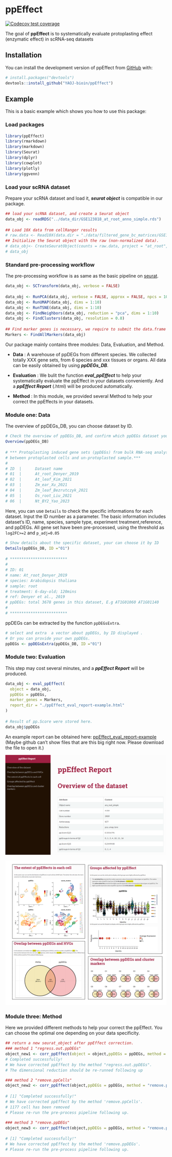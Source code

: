 
<!-- README.md is generated from README.Rmd. Please edit that file -->

# ppEffect

<!-- badges: start -->

[![Codecov test
coverage](https://codecov.io/gh/YAOJ-bioin/ppEffect/branch/master/graph/badge.svg)](https://app.codecov.io/gh/YAOJ-bioin/ppEffect?branch=master)

<!-- badges: end -->

The goal of **ppEffect** is to systematically evaluate protoplasting
effect (enzymatic effect) in scRNA-seq datasets

## Installation

You can install the development version of ppEffect from
[GitHub](https://github.com/) with:

``` r
# install.packages("devtools")
devtools::install_github("YAOJ-bioin/ppEffect")
```

## Example

This is a basic example which shows you how to use this package:

### Load packages

``` r
library(ppEffect)
library(rmarkdown)
library(markdown)
library(Seurat)
library(dplyr)
library(cowplot)
library(plotly)
library(ggvenn)
```

### Load your scRNA dataset

Prepare your scRNA dataset and load it, ***seurat object*** is
compatible in our package.

``` r
## load your scRNA dataset, and create a Seurat object
data_obj <- readRDS("../data_dir/GSE123818_at_root_anno_simple.rds")

## Load 10X data from cellRanger results
# raw.data <- Read10X(data.dir = "./data/filtered_gene_bc_matrices/GSE123818_at_root_anno/")
## Initialize the Seurat object with the raw (non-normalized data).
# data_obj<- CreateSeuratObject(counts = raw.data, project = "at_root", min.cells = 3, min.features = 200)
# data_obj
```

### Standard pre-processing workflow

The pre-processing workflow is as same as the basic pipeline on
[seurat](https://satijalab.org/seurat/articles/pbmc3k_tutorial.html).

``` r
data_obj <- SCTransform(data_obj, verbose = FALSE)

data_obj <- RunPCA(data_obj, verbose = FALSE, approx = FALSE, npcs = 10, seed.use = NULL)
data_obj <- RunUMAP(data_obj, dims = 1:10)
data_obj <- RunTSNE(data_obj, dims = 1:10)
data_obj <- FindNeighbors(data_obj, reduction = "pca", dims = 1:10)
data_obj <- FindClusters(data_obj, resolution = 0.8)

## Find marker genes is necessary, we require to submit the data.frame of marker genes in the module of evaluation.
Markers <- FindAllMarkers(data_obj)
```

Our package mainly contains three modules: Data, Evaluation, and Method.

-   **Data** : A warehouse of ppDEGs from different species. We
    collected totally XXX gene sets, from 6 species and xxx tissues or
    organs. All data can be easily obtained by using ***ppDEGs\_DB***.

-   **Evaluation** : We bulit the function ***eval\_ppEffect*** to help
    your systematically evaluate the ppEffect in your datasets
    conveniently. And a ***ppEffect Report*** (.html) will be produced
    automatically.

-   **Method** : In this module, we provided several Method to help your
    correct the ppEffects in your datasets.

### Module one: Data

The overview of ppDEGs\_DB, you can choose dataset by ID.

``` r
# Check the overview of ppDEGs_DB, and confirm which ppDEGs dataset your will choose.
Overview(ppDEGs_DB)

# *** Protoplasting induced gene sets (ppDEGs) from bulk RNA-seq analysis (log2FC=1)
# between protoplasted cells and un-protoplasted sample.*** 
# 
# ID  |      Dataset name 
# 01  |      At_root_Denyer_2019 
# 02  |      At_leaf_Kim_2021 
# 03  |      Zm_ear_Xu_2021 
# 04  |      Zm_leaf_Bezrutczyk_2021 
# 05  |      Os_root_Liu_2021 
# 06  |      Nt_BY2_Yao_2023 
```

Here, you can use `Details` to check the specific informations for each
dataset. Input the ID number as a parameter. The basic information
includes dataset’s ID, name, species, sample type, experiment
treatment,reference, and ppDEGs. All gene set have been pre-processed,
using the threshold as `log2FC>=2` and `p_adj=0.05`

``` r
# Show details about the specific dataset, your can choose it by ID
Details(ppDEGs_DB, ID ="01")

# *************************
# 
# ID: 01 
# name: At_root_Denyer_2019 
# species: Arabidopsis thaliana 
# sample: root 
# treatment: 6-day-old; 120mins 
# ref: Denyer et al., 2019 
# ppDEGs: total 3678 genes in this dataset, E.g AT1G01060 AT1G01140 
# 
# *************************
```

ppDEGs can be extracted by the function `ppDEGsExtra`.

``` r
# select and extra  a vector about ppDEGs, by ID displayed .
# Or you can provide your own ppDEGs.
ppDEGs <- ppDEGsExtra(ppDEGs_DB, ID ="01")
```

### Module two: Evaluation

This step may cost several minutes, and a ***ppEffect Report*** will be
produced.

``` r
data_obj <- eval_ppEffect(
  object = data_obj,
  ppDEGs = ppDEGs,
  marker_genes = Markers,
  report_dir = "./ppEffect_eval_report-example.html"
)

# Result of pp.Score were stored here.
data_obj$ppDEGs
```

An example report can be obtained here:
[ppEffect\_eval\_report-example](./man/ppEffect_eval_report-example.html)
(Maybe github can’t show files that are this big right now. Please
download the file to open it.)

![](man/figures/README_ppEffect_Report_example.png "ppEffect Report")

![](man/figures/README_ppEffect_Report_example_2.png "ppEffect Report 2")

### Module three: Method

Here we provided different methods to help your correct the ppEffect.
You can choose the optimal one depending on your data specificity.

``` r
## return a new seurat_object after ppEffect correction.
### method 1 "regress.out.ppDEGs"
object_new1 <- corr_ppEffect(object = object,ppDEGs = ppDEGs, method = "regress.out.ppDEGs")
# Completed successfully!
# We have corrected ppEffect by the method "regress.out.ppDEGs".
# The dimensional reduction should be re-runned following up
```

``` r
### method 2 "remove.ppCells"
object_new2 <- corr_ppEffect(object,ppDEGs = ppDEGs, method = "remove.ppCells")

# [1] "Completed successfully!"
# We have corrected ppEffect by the method 'remove.ppCells'.
# 1177 cell has been removed
# Please re-run the pre-process pipeline following up.
```

``` r
### method 3 "remove.ppDEGs"
object_new3 <- corr_ppEffect(object,ppDEGs = ppDEGs, method = "remove.ppDEGs")

# [1] "Completed successfully!"
# We have corrected ppEffect by the method 'remove.ppDEGs'.
# Please re-run the pre-process pipeline following up.
```
